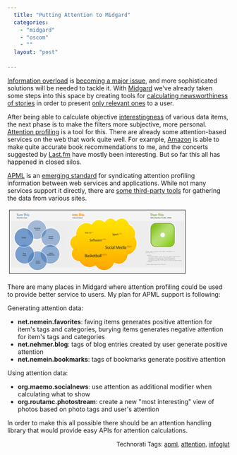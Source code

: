 ```yaml
---
  title: "Putting Attention to Midgard"
  categories: 
    - "midgard"
    - "oscom"
    - ""
  layout: "post"

---
```

<a href="http://en.wikipedia.org/wiki/Information_overload">Information overload</a> is <a href="http://news.wired.com/dynamic/stories/T/TECHBIT_INFORMATION_OVERLOAD?SITE=WIRE&amp;SECTION=HOME&amp;TEMPLATE=DEFAULT&amp;CTIME=2007-12-26-10-12-23">becoming a major issue</a>, and more sophisticated solutions will be needed to tackle it. With <a href="http://www.midgard-project.org/">Midgard</a> we've already taken some steps into this space by creating tools for <a href="http://bergie.iki.fi/blog/calculating_news_item_relevance/">calculating newsworthiness of stories</a> in order to present <a href="http://bergie.iki.fi/blog/maemo_social_news_launched/">only relevant ones</a> to a user.

After being able to calculate objective <a href="http://radar.oreilly.com/archives/2006/08/flickr_and_interestingness_1.html">interestingness</a> of various data items, the next phase is to make the filters more subjective, more personal. <a href="http://www.cleverclogs.org/2007/10/basics-of-atten.html">Attention profiling</a> is a tool for this. There are already some attention-based services on the web that work quite well. For example, <a href="http://www.amazon.com/">Amazon</a> is able to make quite accurate book recommendations to me, and the concerts suggested by <a href="http://www.last.fm/user/henribergius/">Last.fm</a> have mostly been interesting. But so far this all has happened in closed silos.

<a href="http://www.apml.org/">APML</a> is an <a href="http://en.wikipedia.org/wiki/APML">emerging standard</a> for syndicating attention profiling information between web services and applications. While not many services support it directly, there are <a href="http://tastebroker.org/">some third-party tools</a> for gathering the data from various sites.

<img src="/files/apml-flow.jpg" height="143" width="398" border="1" hspace="4" vspace="4" alt="Apml-Flow" />

There are many places in Midgard where attention profiling could be used to provide better service to users. My plan for APML support is following:

Generating attention data:

<ul><li><strong>net.nemein.favorites</strong>: faving items generates positive attention for item's tags and categories, burying items generates negative attention for item's tags and categories</li><li><strong>net.nehmer.blog</strong>: tags of blog entries created by user generate positive attention</li><li><strong>net.nemein.bookmarks</strong>: tags of bookmarks generate positive attention</li></ul>Using attention data:

<ul><li><strong>org.maemo.socialnews</strong>: use attention as additional modifier when calculating what to show</li><li><strong>org.routamc.photostream</strong>: create a new &quot;most interesting&quot; view of photos based on photo tags and user's attention</li></ul>In order to make this all possible there should be an attention handling library that would provide easy APIs for attention calculations.<span style="font-size:10pt;"></span><p style="text-align:right;"><span style="font-size:10pt;">
Technorati Tags: </span><span style="font-size:10pt;"><a href="http://www.technorati.com/tag/apml">apml</a></span><span style="font-size:10pt;">, </span><span style="font-size:10pt;"><a href="http://www.technorati.com/tag/attention">attention</a></span><span style="font-size:10pt;">, </span><span style="font-size:10pt;"><a href="http://www.technorati.com/tag/infoglut">infoglut</a></span></p>